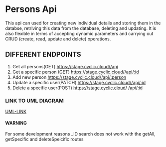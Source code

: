 # Persons Api

This api can used for creating new individual details and storing them in the databse, retriving this data from the database, deleting and updating. It is also flexible in terms of accepting dynamic parameters and carrying out CRUD (create, read, update and delete) operations.

## DIFFERENT ENDPOINTS

1. Get all persons(GET)
   https://stage.cyclic.cloud//api
2. Get a specific person (GET)
   https://stage.cyclic.cloud//api/:id
3. Add new person
   https://stage.cyclic.cloud//api/:person
4. Update a specific user(PATCH)
   https://stage.cyclic.cloud//api/:id
5. Delete a specific user(POST)
  https://stage.cyclic.cloud/ /api/:id

### LINK TO UML DIAGRAM
[UML-LINK](https://drive.google.com/file/d/12-S6neQSz2Ny44Ne2d_6uwuo9fn7Nxpk/view)

#### WARNING

For some development reasons \_ID search does not work with the getAll, getSpecific and deleteSpeicific routes
